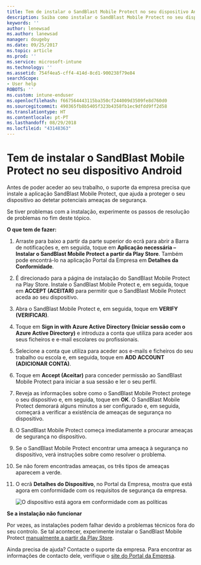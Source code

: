 ```yaml
---
title: Tem de instalar o SandBlast Mobile Protect no seu dispositivo Android | Documentos da Microsoft
description: Saiba como instalar o SandBlast Mobile Protect no seu dispositivo Android.
keywords: ''
author: lenewsad
ms.author: lanewsad
manager: dougeby
ms.date: 09/25/2017
ms.topic: article
ms.prod: ''
ms.service: microsoft-intune
ms.technology: ''
ms.assetid: 754f4ea5-cff4-414d-8cd1-900238f79e84
searchScope:
- User help
ROBOTS: ''
ms.custom: intune-enduser
ms.openlocfilehash: f667564443115ba350cf244009d3509fe8d760d0
ms.sourcegitcommit: 490365fb8b5405f323b4358fb1ec9dfdd9ff2d58
ms.translationtype: HT
ms.contentlocale: pt-PT
ms.lasthandoff: 08/29/2018
ms.locfileid: "43148363"
---
```

# <a name="you-need-to-install-sandblast-mobile-protect-on-your-android-device"></a>Tem de instalar o SandBlast Mobile Protect no seu dispositivo Android

Antes de poder aceder ao seu trabalho, o suporte da empresa precisa que instale a aplicação SandBlast Mobile Protect, que ajuda a proteger o seu dispositivo ao detetar potenciais ameaças de segurança.

Se tiver problemas com a instalação, experimente os passos de resolução de problemas no fim deste tópico.

**O que tem de fazer:**

1. Arraste para baixo a partir da parte superior do ecrã para abrir a Barra de notificações e, em seguida, toque em **Aplicação necessária – Instalar o SandBlast Mobile Protect a partir da Play Store**. Também pode encontrá-lo na aplicação Portal da Empresa em __Detalhes da Conformidade__.

2. É direcionado para a página de instalação do SandBlast Mobile Protect na Play Store. Instale o SandBlast Mobile Protect e, em seguida, toque em **ACCEPT (ACEITAR)** para permitir que o SandBlast Mobile Protect aceda ao seu dispositivo.

3. Abra o SandBlast Mobile Protect e, em seguida, toque em **VERIFY (VERIFICAR)**.

4. Toque em **Sign in with Azure Active Directory (Iniciar sessão com o Azure Active Directory)** e introduza a conta que utiliza para aceder aos seus ficheiros e e-mail escolares ou profissionais.

5. Selecione a conta que utiliza para aceder aos e-mails e ficheiros do seu trabalho ou escola e, em seguida, toque em **ADD ACCOUNT (ADICIONAR CONTA)**.

6. Toque em **Accept (Aceitar)** para conceder permissão ao SandBlast Mobile Protect para iniciar a sua sessão e ler o seu perfil.

7. Reveja as informações sobre como o SandBlast Mobile Protect protege o seu dispositivo e, em seguida, toque em **OK**. O SandBlast Mobile Protect demorará alguns minutos a ser configurado e, em seguida, começará a verificar a existência de ameaças de segurança no dispositivo.

8. O SandBlast Mobile Protect começa imediatamente a procurar ameaças de segurança no dispositivo.

9.  Se o SandBlast Mobile Protect encontrar uma ameaça à segurança no dispositivo, verá instruções sobre como resolver o problema.

10.  Se não forem encontradas ameaças, os três tipos de ameaças aparecem a verde.

11. O ecrã **Detalhes do Dispositivo**, no Portal da Empresa, mostra que está agora em conformidade com os requisitos de segurança da empresa.

    ![O dispositivo está agora em conformidade com as políticas](./media/mtd-device-now-compliant-android.png)

**Se a instalação não funcionar**

Por vezes, as instalações podem falhar devido a problemas técnicos fora do seu controlo. Se tal acontecer, experimente instalar o SandBlast Mobile Protect [manualmente a partir da Play Store](https://play.google.com/store/apps/details?id=com.lacoon.security.fox).

Ainda precisa de ajuda? Contacte o suporte da empresa. Para encontrar as informações de contacto dele, verifique o [site do Portal da Empresa](https://go.microsoft.com/fwlink/?linkid=2010980).
